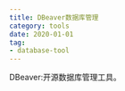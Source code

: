 ```yaml
---
title: DBeaver数据库管理
category: tools
date: 2020-01-01
tag:
- database-tool
---
```


DBeaver:开源数据库管理工具。